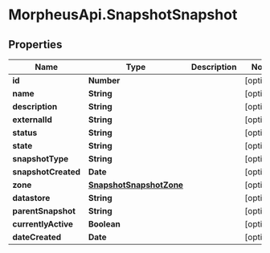 # MorpheusApi.SnapshotSnapshot

## Properties

Name | Type | Description | Notes
------------ | ------------- | ------------- | -------------
**id** | **Number** |  | [optional] 
**name** | **String** |  | [optional] 
**description** | **String** |  | [optional] 
**externalId** | **String** |  | [optional] 
**status** | **String** |  | [optional] 
**state** | **String** |  | [optional] 
**snapshotType** | **String** |  | [optional] 
**snapshotCreated** | **Date** |  | [optional] 
**zone** | [**SnapshotSnapshotZone**](SnapshotSnapshotZone.md) |  | [optional] 
**datastore** | **String** |  | [optional] 
**parentSnapshot** | **String** |  | [optional] 
**currentlyActive** | **Boolean** |  | [optional] 
**dateCreated** | **Date** |  | [optional] 


